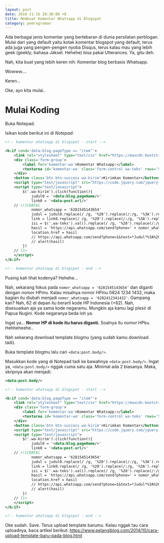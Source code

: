 ```yaml
---
layout: post
date: 2018-11-16 20:38:00 +8
title: Membuat Komentar Whatsapp di Blogspot
category: pemrograman
---
```


Ada berbagai jenis komentar yang bertebaran di dunia persilatan perblogan. Mulai dari yang default yaitu kotak komentar blogspot yang default, terus ada juga yang pengen-pengen nyoba Disqus, terus kalau mau yang lebih geek (geekly; bahasa Jaksel. Hehehe) bisa pakai Utterances. Ya, gitu deh.

Nah, kita buat yang lebih keren nih: Komentar blog berbasis Whatsapp.

Wowww....

Keren...

Oke, ayo kita mulai..

# Mulai Koding

Buka Notepad.

Isikan kode berikut ini di _Notepad_:

```xml
<!-- komentar whatsapp di blogspot - start -->

<b:if cond='data:blog.pageType == "item"'>
	<link rel="stylesheet" type="text/css" href="https://maxcdn.bootstrapcdn.com/bootstrap/3.3.7/css/bootstrap.min.css"/>
	<div class='form-group'>
		<label for='komentar-wa'>Komentar Whatsapp:</label>
		<textarea id='komentar-wa' class='form-control wa-teks' rows='5' placeholder='Masukkan komentarmu di sini'></textarea>
	</div>
	<button class='btn btn-success wa-kirim'>Kirimkan Komentar</button>
	<script type="text/javascript" src="https://code.jquery.com/jquery-3.3.1.min.js"></script>
	<script type="text/javascript">
		$('.wa-kirim').click(function(){
			judul0 = '<data:blog.pageName/>' 
			link0 = '<data:post.url/>'
	// <![CDATA[
			nomor_whatsapp = '6281545143654'
			judul = judul0.replace(/ /g, '%20').replace(/:/g, '%3A').replace(/\n/g, '%0A')
			link = link0.replace(/ /g, '%20').replace(/:/g, '%3A').replace(/\n/g, '%0A')
			isi = $('.wa-teks').val().replace(/ /g, '%20').replace(/:/g, '%3A').replace(/\n/g, '%0A')
			hasil = 'https://api.whatsapp.com/send?phone=' + nomor_whatsapp + '&text=*Judul*%3A%20' + judul + '%0A*Link*%3A%20' + link + '%0A%0A*Komentar*%3A%0A%0A' + isi
			location.href = hasil
			// https://api.whatsapp.com/send?phone=1&text=*Judul*%3A%20lorem%0A*Link*%3A%20lorem%0A%0A*Komentar*%3A%0A%0Alorem
			// alert(hasil)
		})
	// ]]>
	</script>
</b:if>

<!-- komentar whatsapp di blogspot - end -->
```

Pusing kah lihat kodenya? Hehehe...

Nah, sekarang fokus pada `nomor_whatsapp = '6281545143654'` dan diganti dengan nomor HPmu. Kalau misalnya nomor HPmu 0824 1234 1432, maka bagian itu diubah menjadi `nomor_whatsapp = '6282412341432'`. Gampang kan? Nah, 62 di depan itu berarti kode HP Indonesia (+62). Nah, disesuaikan aja ya sama kode negaramu. Mungkin aja kamu lagi plesir di Papua Nugini. Kode negaranya beda loh ya.

Ingat ya... **Nomor HP di kode itu harus diganti.** Soalnya itu nomor HPku. Hehheheehe..

Nah sekarang download template blogmu (yang sudah kamu download tadi).

Buka template blogmu lalu cari `<data:post.body/>`.

Masukkan kode yang di Notepad tadi ke bawahnya `<data:post.body/>`. Ingat ya, `<data:post.body/>` nggak cuma satu aja. Minimal ada 2 biasanya. Maka, skripnya akan menjadi:

```xml
<data:post.body/>

<!-- komentar whatsapp di blogspot - start -->

<b:if cond='data:blog.pageType == "item"'>
	<link rel="stylesheet" type="text/css" href="https://maxcdn.bootstrapcdn.com/bootstrap/3.3.7/css/bootstrap.min.css"/>
	<div class='form-group'>
		<label for='komentar-wa'>Komentar Whatsapp:</label>
		<textarea id='komentar-wa' class='form-control wa-teks' rows='5' placeholder='Masukkan komentarmu di sini'></textarea>
	</div>
	<button class='btn btn-success wa-kirim'>Kirimkan Komentar</button>
	<script type="text/javascript" src="https://code.jquery.com/jquery-3.3.1.min.js"></script>
	<script type="text/javascript">
		$('.wa-kirim').click(function(){
			judul0 = '<data:blog.pageName/>' 
			link0 = '<data:post.url/>'
	// <![CDATA[
			nomor_whatsapp = '6281545143654'
			judul = judul0.replace(/ /g, '%20').replace(/:/g, '%3A').replace(/\n/g, '%0A')
			link = link0.replace(/ /g, '%20').replace(/:/g, '%3A').replace(/\n/g, '%0A')
			isi = $('.wa-teks').val().replace(/ /g, '%20').replace(/:/g, '%3A').replace(/\n/g, '%0A')
			hasil = 'https://api.whatsapp.com/send?phone=' + nomor_whatsapp + '&text=*Judul*%3A%20' + judul + '%0A*Link*%3A%20' + link + '%0A%0A*Komentar*%3A%0A%0A' + isi
			location.href = hasil
			// https://api.whatsapp.com/send?phone=1&text=*Judul*%3A%20lorem%0A*Link*%3A%20lorem%0A%0A*Komentar*%3A%0A%0Alorem
			// alert(hasil)
		})
	// ]]>
	</script>
</b:if>

<!-- komentar whatsapp di blogspot - end -->
```

Oke sudah. Save. Terus upload template barumu. Kalau nggak tau cara uploadnya, baca artikel berikut: <https://www.pelangiblog.com/2014/10/cara-upload-template-baru-pada-blog.html>